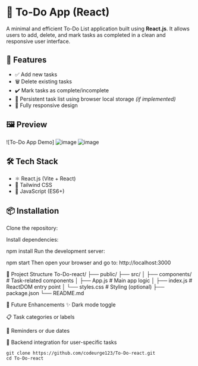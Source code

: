 # 📝 To-Do App (React)

A minimal and efficient To-Do List application built using **React.js**. It allows users to add, delete, and mark tasks as completed in a clean and responsive user interface.

## 🚀 Features

- ✅ Add new tasks  
- 🗑️ Delete existing tasks  
- ✔️ Mark tasks as complete/incomplete  
- 💾 Persistent task list using browser local storage *(if implemented)*  
- 📱 Fully responsive design  

## 🖼️ Preview

![To-Do App Demo]
![image](https://github.com/user-attachments/assets/140bee2e-7593-43ab-9d28-3e12a31a9fc5)
![image](https://github.com/user-attachments/assets/bff9d2d1-9d87-4aa7-98ef-ee3a02b2d74c)



## 🛠️ Tech Stack

- ⚛️ React.js (Vite + React)  
- 💅 Tailwind CSS  
- 🧠 JavaScript (ES6+)  

## 📦 Installation

Clone the repository:

Install dependencies:


npm install
Run the development server:



npm start
Then open your browser and go to:
http://localhost:3000

📁 Project Structure
To-Do-react/
├── public/
├── src/
│   ├── components/       # Task-related components
│   ├── App.js            # Main app logic
│   ├── index.js          # ReactDOM entry point
│   └── styles.css        # Styling (optional)
├── package.json
└── README.md

📌 Future Enhancements
✨ Dark mode toggle

📋 Task categories or labels

🔔 Reminders or due dates

🔄 Backend integration for user-specific tasks

    
```
git clone https://github.com/codeurge123/To-Do-react.git
cd To-Do-react
